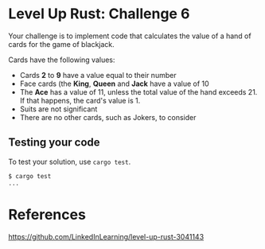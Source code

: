 # Level Up Rust: Challenge 6

Your challenge is to implement code that calculates the
value of a hand of cards for the game of blackjack.

Cards have the following values:

- Cards **2** to **9** have a value equal to their number
- Face cards (the **King**, **Queen** and **Jack** have a value of 10
- The **Ace** has a value of 11, unless the total value of
  the hand exceeds 21. If that happens, the card's value is 1.
- Suits are not significant
- There are no other cards, such as Jokers, to consider

## Testing your code

To test your solution, use `cargo test`.

```console
$ cargo test
...
```

# References
https://github.com/LinkedInLearning/level-up-rust-3041143
